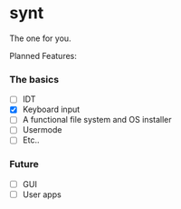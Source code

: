 # synt

The one for you.

Planned Features:
### The basics
- [ ] IDT
- [x] Keyboard input
- [ ] A functional file system and OS installer
- [ ] Usermode
- [ ] Etc..
### Future
- [ ] GUI
- [ ] User apps
